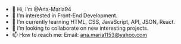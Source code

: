 - 👋 Hi, I’m @Ana-Maria94
- 👀 I’m interested in Front-End Development.
- 🌱 I’m currently learning HTML, CSS, JavaScript, API, JSON, React.
- 💞️ I’m looking to collaborate on new interesting projects.
- 📫 How to reach me: 
Email: ana.maria1153@yahoo.com
<!---
Ana-Maria94/Ana-Maria94 is a ✨ special ✨ repository because its `README.md` (this file) appears on your GitHub profile.
You can click the Preview link to take a look at your changes.
--->
